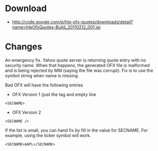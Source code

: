 # Download #
  * http://code.google.com/p/hle-ofx-quotes/downloads/detail?name=hleOfxQuotes-Build_20110212_001.jar

# Changes #

An emergency fix. Yahoo quote server is returning quote entry with no security name. When that happens, the generated OFX file is malformed and is being rejected by MM (saying the file was corrupt). Fix is to use the symbol string when name is missing.

Bad OFX will have the following entries
  * OFX Version 1 (just the tag and empty line
```
<SECNAME>
```
  * OFX Version 2
```
<SECNAME />
```

If the list is small, you can hand fix by fill in the value for SECNAME. For example, using the ticker symbol will work.
```
<SECNAME>AAPL</SECNAME>
```